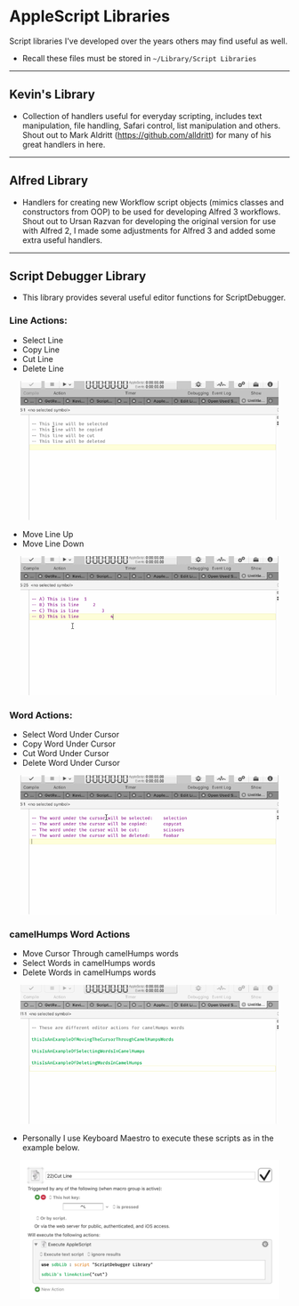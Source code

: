 # AppleScript Libraries

Script libraries I've developed over the years others may find useful as well.

- Recall these files must be stored in ``~/Library/Script Libraries``

____
## Kevin's Library
- Collection of handlers useful for everyday scripting, includes text manipulation, file handling, Safari control, list manipulation and others. Shout out to Mark Aldritt (https://github.com/alldritt) for many of his great handlers in here.
____
## Alfred Library
- Handlers for creating new Workflow script objects (mimics classes and constructors from OOP) to be used for developing Alfred 3 workflows. Shout out to Ursan Razvan for developing the original version for use with Alfred 2, I made some adjustments for Alfred 3 and added some extra useful handlers.
____
## Script Debugger Library
- This library provides several useful editor functions for ScriptDebugger.

### Line Actions:
- Select Line
- Copy Line
- Cut Line
- Delete Line

<div align="center">
  <img src="./imgs/selectCutCopyLine.gif" alt="selectCutCopyLine" height="250">
</div>


- Move Line Up
- Move Line Down

<div align="center">
  <img src="./imgs/moveLineUpDown.gif" alt="moveLineUpDown" height="250">
</div>



### Word Actions:
- Select Word Under Cursor
- Copy Word Under Cursor
- Cut Word Under Cursor
- Delete Word Under Cursor

<div align="center">
  <img src="./imgs/selectCutCopyWord.gif" alt="selectCutCopyWord" height="250">
</div>


### camelHumps Word Actions
- Move Cursor Through camelHumps words
- Select Words in camelHumps words
- Delete Words in camelHumps words

<div align="center">
  <img src="./imgs/selectCopyDeleteCamelHumps.gif" alt="selectCopyDeleteCamelHumps" height="250">
</div>



- Personally I use Keyboard Maestro to execute these scripts as in the example below.

<div align="center">
  <img src="./imgs/macro.png" alt="macro" height="250">
</div>
